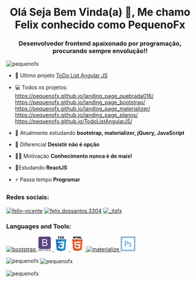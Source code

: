 <h1 align="center">Olá Seja Bem Vinda(a) 👋, Me chamo Felix conhecido como PequenoFx</h1>
<h3 align="center">Desenvolvedor frontend apaixonado por programação, procurando sempre envolução!!</h3>

<p align="left"> <img src="https://komarev.com/ghpvc/?username=pequenofx&label=Profile%20views&color=290099&style=flat" alt="pequenofx" /> </p>

- 🔭 Ultimo projeto [ToDo List Angular JS](https://pequenofx.github.io/TodoListAngularJS/)

- 💻 Todos os projetos: <br>
https://pequenofx.github.io/landing_page_quebrada016/<br>
https://pequenofx.github.io/landing_page_bootstrap/<br>
https://pequenofx.github.io/landing_page_materializer/<br>
https://pequenofx.github.io/landing_page_planos/<br>
https://pequenofx.github.io/TodoListAngularJS/<br>

- 🌱 Atualmente estudando **bootstrap, materializer, jQuery, JavaScript**

- 🦅 Diferencial **Desistir não é opção**

- 👨‍💻 Motivação **Conhecimento nunca é de mais!**

- 📝Estudando **ReactJS**

- ⚡ Passa tempo **Programar**

<h3 align="left">Redes sociais:</h3>
<p align="left">
<a href="https://linkedin.com/in/felix-vicente-5b01a4217/" target="blank"><img align="center" src="https://raw.githubusercontent.com/rahuldkjain/github-profile-readme-generator/master/src/images/icons/Social/linked-in-alt.svg" alt="felix-vicente" height="30" width="40" /></a>
<a href="https://fb.com/felix.dossantos.3304" target="blank"><img align="center" src="https://raw.githubusercontent.com/rahuldkjain/github-profile-readme-generator/master/src/images/icons/Social/facebook.svg" alt="felix.dossantos.3304" height="30" width="40" /></a>
<a href="https://instagram.com/_itsfx" target="blank"><img align="center" src="https://raw.githubusercontent.com/rahuldkjain/github-profile-readme-generator/master/src/images/icons/Social/instagram.svg" alt="_itsfx" height="30" width="40" /></a>
</p>

<h3 align="left">Languages and Tools:</h3>
<p align="left"> <a href="https://getbootstrap.com" target="_blank"> <img src="https://img.shields.io/badge/jQuery-0769AD?style=for-the-badge&logo=jquery&logoColor=white" alt="bootstrap" width="40" height="40"/> </a>
<a href="https://getbootstrap.com" target="_blank"> <img src="https://raw.githubusercontent.com/devicons/devicon/master/icons/bootstrap/bootstrap-plain-wordmark.svg" alt="bootstrap" width="40" height="40"/> </a> <a href="https://www.w3schools.com/css/" target="_blank"> <img src="https://raw.githubusercontent.com/devicons/devicon/master/icons/css3/css3-original-wordmark.svg" alt="css3" width="40" height="40"/> </a> <a href="https://www.w3.org/html/" target="_blank"> <img src="https://raw.githubusercontent.com/devicons/devicon/master/icons/html5/html5-original-wordmark.svg" alt="html5" width="40" height="40"/> </a> <a href="https://materializecss.com/" target="_blank"> <img src="https://raw.githubusercontent.com/prplx/svg-logos/5585531d45d294869c4eaab4d7cf2e9c167710a9/svg/materialize.svg" alt="materialize" width="40" height="40"/> </a> <a href="https://www.photoshop.com/en" target="_blank"> <img src="https://raw.githubusercontent.com/devicons/devicon/master/icons/photoshop/photoshop-line.svg" alt="photoshop" width="40" height="40"/> </a> </p>

<p><img align="left" src="https://github-readme-stats.vercel.app/api/top-langs?username=pequenofx&show_icons=true&theme=synthwave&title_color=06000e&text_color=391e99&bg_color=c3b3ff&locale=en&layout=compact" alt="pequenofx" /></p>

<p>&nbsp;<img align="center" src="https://github-readme-stats.vercel.app/api?username=pequenofx&show_icons=true&theme=tokyonight&title_color=0e0042&text_color=391e99&bg_color=c3b3ff&locale=en" alt="pequenofx" /></p>

<p><img align="center" src="https://github-readme-streak-stats.herokuapp.com/?user=pequenofx&theme=dark" alt="pequenofx" /></p>
